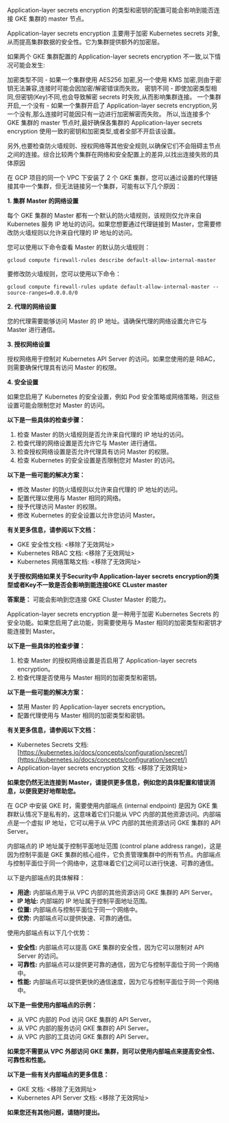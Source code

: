 


Application-layer secrets encryption 的类型和密钥的配置可能会影响到能否连接 GKE 集群的 master 节点。

Application-layer secrets encryption 主要用于加密 Kubernetes secrets 对象,从而提高集群数据的安全性。它为集群提供额外的加密层。

如果两个 GKE 集群配置的 Application-layer secrets encryption 不一致,以下情况可能会发生:

加密类型不同 - 如果一个集群使用 AES256 加密,另一个使用 KMS 加密,则由于密钥无法兼容,连接时可能会因加密/解密错误而失败。
密钥不同 - 即使加密类型相同,但密钥(Key)不同,也会导致解密 secrets 时失败,从而影响集群连接。
一个集群开启,一个没有 - 如果一个集群开启了 Application-layer secrets encryption,另一个没有,那么连接时可能因只有一边进行加密解密而失败。
所以,当连接多个 GKE 集群的 master 节点时,最好确保各集群的 Application-layer secrets encryption 使用一致的密钥和加密类型,或者全部不开启该设置。

另外,也要检查防火墙规则、授权网络等其他安全规则,以确保它们不会阻碍主节点之间的连接。综合比较两个集群在网络和安全配置上的差异,以找出连接失败的具体原因


在 GCP 项目的同一个 VPC 下安装了 2 个 GKE 集群，您可以通过设置的代理链接其中一个集群，但无法链接另一个集群，可能有以下几个原因：

**1. 集群 Master 的网络设置**

每个 GKE 集群的 Master 都有一个默认的防火墙规则，该规则仅允许来自 Kubernetes 服务 IP 地址的访问。如果您想要通过代理链接到 Master，您需要修改防火墙规则以允许来自代理的 IP 地址的访问。

您可以使用以下命令查看 Master 的默认防火墙规则：

```
gcloud compute firewall-rules describe default-allow-internal-master
```

要修改防火墙规则，您可以使用以下命令：

```
gcloud compute firewall-rules update default-allow-internal-master --source-ranges=0.0.0.0/0
```

**2. 代理的网络设置**

您的代理需要能够访问 Master 的 IP 地址。请确保代理的网络设置允许它与 Master 进行通信。

**3. 授权网络设置**

授权网络用于控制对 Kubernetes API Server 的访问。如果您使用的是 RBAC，则需要确保代理具有访问 Master 的权限。

**4. 安全设置**

如果您启用了 Kubernetes 的安全设置，例如 Pod 安全策略或网络策略，则这些设置可能会限制您对 Master 的访问。

**以下是一些具体的检查步骤：**

1. 检查 Master 的防火墙规则是否允许来自代理的 IP 地址的访问。
2. 检查代理的网络设置是否允许它与 Master 进行通信。
3. 检查授权网络设置是否允许代理具有访问 Master 的权限。
4. 检查 Kubernetes 的安全设置是否限制您对 Master 的访问。

**以下是一些可能的解决方案：**

* 修改 Master 的防火墙规则以允许来自代理的 IP 地址的访问。
* 配置代理以使用与 Master 相同的网络。
* 授予代理访问 Master 的权限。
* 修改 Kubernetes 的安全设置以允许您访问 Master。

**有关更多信息，请参阅以下文档：**

* GKE 安全性文档: <移除了无效网址>
* Kubernetes RBAC 文档: <移除了无效网址>
* Kubernetes 网络策略文档: <移除了无效网址>

**关于授权网络如果关于Security中 Application-layer secrets encryption的类型或者Key不一致是否会影响到能连接GKE CLuster master**

**答案是：** 可能会影响到您连接 GKE Cluster Master 的能力。

Application-layer secrets encryption 是一种用于加密 Kubernetes Secrets 的安全功能。如果您启用了此功能，则需要使用与 Master 相同的加密类型和密钥才能连接到 Master。

**以下是一些具体的检查步骤：**

1. 检查 Master 的授权网络设置是否启用了 Application-layer secrets encryption。
2. 检查代理是否使用与 Master 相同的加密类型和密钥。

**以下是一些可能的解决方案：**

* 禁用 Master 的 Application-layer secrets encryption。
* 配置代理使用与 Master 相同的加密类型和密钥。

**有关更多信息，请参阅以下文档：**

* Kubernetes Secrets 文档: [https://kubernetes.io/docs/concepts/configuration/secret/](https://kubernetes.io/docs/concepts/configuration/secret/)
* Application-layer secrets encryption 文档: <移除了无效网址>

**如果您仍然无法连接到 Master，请提供更多信息，例如您的具体配置和错误消息，以便我更好地帮助您。**


在 GCP 中安装 GKE 时，需要使用内部端点 (internal endpoint) 是因为 GKE 集群默认情况下是私有的，这意味着它们只能从 VPC 内部的其他资源访问。内部端点是一个虚拟 IP 地址，它可以用于从 VPC 内部的其他资源访问 GKE 集群的 API Server。

内部端点的 IP 地址属于控制平面地址范围 (control plane address range)，这是因为控制平面是 GKE 集群的核心组件，它负责管理集群中的所有节点。内部端点与控制平面位于同一个网络中，这意味着它们之间可以进行快速、可靠的通信。

以下是内部端点的具体解释：

* **用途:** 内部端点用于从 VPC 内部的其他资源访问 GKE 集群的 API Server。
* **IP 地址:** 内部端的 IP 地址属于控制平面地址范围。
* **位置:** 内部端点与控制平面位于同一个网络中。
* **优势:** 内部端点可以提供快速、可靠的通信。

使用内部端点有以下几个优势：

* **安全性:** 内部端点可以提高 GKE 集群的安全性，因为它可以限制对 API Server 的访问。
* **可靠性:** 内部端点可以提供更可靠的通信，因为它与控制平面位于同一个网络中。
* **性能:** 内部端点可以提供更快的通信速度，因为它与控制平面位于同一个网络中。

**以下是一些使用内部端点的示例：**

* 从 VPC 内部的 Pod 访问 GKE 集群的 API Server。
* 从 VPC 内部的服务访问 GKE 集群的 API Server。
* 从 VPC 内部的工具访问 GKE 集群的 API Server。

**如果您不需要从 VPC 外部访问 GKE 集群，则可以使用内部端点来提高安全性、可靠性和性能。**

**以下是一些有关内部端点的更多信息：**

* GKE 文档: <移除了无效网址>
* Kubernetes API Server 文档: <移除了无效网址>

**如果您还有其他问题，请随时提出。**